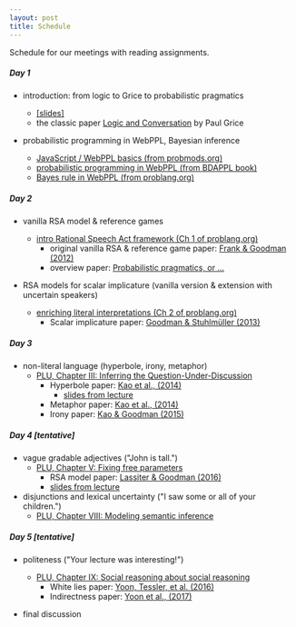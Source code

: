 ```yaml
---
layout: post
title: Schedule
---
```


Schedule for our meetings with reading assignments.

##### Day 1

- introduction: from logic to Grice to probabilistic pragmatics 
    - [[slides]](https://michael-franke.github.io/CompPrag-2019/slides/CompPrag-2019_intro.pdf)
    - the classic paper [Logic and Conversation](http://lefft.xyz/psycholingAU16/readings/grice1975-logic-and-conversation.pdf) by Paul Grice

- probabilistic programming in WebPPL, Bayesian inference
  - [JavaScript / WebPPL basics (from probmods.org)](http://probmods.org/chapters/appendix-js-basics.html)
  - [probabilistic programming in WebPPL (from BDAPPL book)](https://mhtess.github.io/bdappl/chapters/02-introPPL.html)
  - [Bayes rule in WebPPL (from problang.org)](http://problang.org/chapters/app-01-probability.html)

##### Day 2

- vanilla RSA model & reference games
  - [intro Rational Speech Act framework (Ch 1 of problang.org)](http://problang.org/chapters/01-introduction.html)
    - original vanilla RSA & reference game paper: [Frank & Goodman (2012)](http://science.sciencemag.org/content/336/6084/998)
    - overview paper: [Probabilistic pragmatics, or ...](https://www.degruyter.com/view/j/zfsw.2016.35.issue-1/zfs-2016-0002/zfs-2016-0002.xml)

- RSA models for scalar implicature (vanilla version & extension with uncertain speakers)
  - [enriching literal interpretations (Ch 2 of problang.org)](http://problang.org/chapters/02-pragmatics.html)
    - Scalar implicature paper: [Goodman & Stuhlmüller (2013)](https://web.stanford.edu/~ngoodman/papers/GS-TopiCS-2013.pdf)


##### Day 3

- non-literal language (hyperbole, irony, metaphor)
  - [PLU, Chapter III: Inferring the Question-Under-Discussion](http://problang.org/chapters/03-nonliteral.html)
    - Hyperbole paper:
    [Kao et al., (2014)](http://cocolab.stanford.edu/papers/KaoEtAl2014-PNAS.pdf)
	  - [slides from lecture](https://michael-franke.github.io/CompPrag-2018/docs/Kao_hyperbole.pdf)
    - Metaphor paper: [Kao et al., (2014)](http://cocolab.stanford.edu/papers/KaoEtAl2014-Cogsci.pdf)
    - Irony paper: [Kao & Goodman (2015)](http://cocolab.stanford.edu/papers/KaoEtAl2015-Cogsci.pdf)

##### Day 4 [tentative]

- vague gradable adjectives ("John is tall.")
  - [PLU, Chapter V: Fixing free parameters](http://problang.org/chapters/05-vagueness.html)
    - RSA model paper:
    [Lassiter & Goodman (2016)](https://web.stanford.edu/~danlass/Lassiter-Goodman-adjectival-vagueness-Synthese.pdf)
	- [slides from lecture](https://michael-franke.github.io/CompPrag-2018/docs/LassiterGoodman_adjectives.pdf)
- disjunctions and lexical uncertainty ("I saw some or all of your children.")
  - [PLU, Chapter VIII: Modeling semantic inference](http://www.problang.org/chapters/08-lexical-uncertainty.html)


##### Day 5 [tentative]

- politeness ("Your lecture was interesting!")
  - [PLU, Chapter IX: Social reasoning about social reasoning](http://problang.org/chapters/09-politeness.html)
    - White lies paper: [Yoon, Tessler, et al. (2016)](http://langcog.stanford.edu/papers_new/yoon-2016-cogsci.pdf)
    - Indirectness paper: [Yoon et al., (2017)](http://langcog.stanford.edu/papers_new/yoon-2017-cogsci.pdf)

- final discussion

